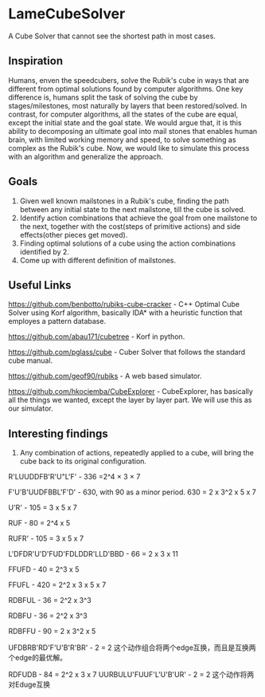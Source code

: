 # LameCubeSolver
A Cube Solver that cannot see the shortest path in most cases.

## Inspiration
Humans, enven the speedcubers, solve the Rubik's cube in ways that are different from optimal solutions found by computer algorithms. One key difference is, humans split the task of solving the cube by stages/milestones, most naturally by layers that been restored/solved. In contrast, for computer algorithms, all the states of the cube are equal, except the initial state and the goal state.
We would argue that, it is this ability to decomposing an ultimate goal into mail stones that enables human brain, with limited working memory and speed, to solve something as complex as the Rubik's cube.
Now, we would like to simulate this process with an algorithm and generalize the approach.
## Goals
1. Given well known mailstones in a Rubik's cube, finding the path between any initial state to the next mailstone, till the cube is solved.
2. Identify action combinations that achieve the goal from one mailstone to the next, together with the cost(steps of primitive actions) and side effects(other pieces get moved).
3. Finding optimal solutions of a cube using the action combinations identified by 2.
4. Come up with different definition of mailstones.


## Useful Links
https://github.com/benbotto/rubiks-cube-cracker - C++ Optimal Cube Solver using Korf algorithm, basically IDA* with a heuristic function that employes a pattern database.

https://github.com/abau171/cubetree - Korf in python.

https://github.com/pglass/cube - Cuber Solver that follows the standard cube manual.

https://github.com/geof90/rubiks - A web based simulator.

https://github.com/hkociemba/CubeExplorer - CubeExplorer, has basically all the things we wanted, except the layer by layer part. We will use this as our simulator.

## Interesting findings
1. Any combination of actions, repeatedly applied to a cube, will bring the cube back to its original configuration.

R'LUUDDFB'R'U"L'F' - 336 =2^4 × 3 × 7

F'U'B'UUDFBBL'F'D' - 630, with 90 as a minor period. 630 = 2 x 3^2 x 5 x 7

U'R' - 105 = 3 x 5 x 7

RUF - 80 = 2^4 x 5

RUFR' - 105 = 3 x 5 x 7

L'DFDR'U'D'FUD'FDLDDR'LLD'BBD - 66 = 2 x 3 x 11

FFUFD - 40 = 2^3 x 5

FFUFL - 420 = 2^2 x 3 x 5 x 7

RDBFUL - 36 = 2^2 x 3^3

RDBFU - 36 = 2^2 x 3^3

RDBFFU - 90 = 2 x 3^2 x 5

UFDBRB'RD'F'U'B'R'BR' - 2 = 2 这个动作组合将两个edge互换，而且是互换两个edge的最优解。

RDFUDB - 84 = 2^2 x 3 x 7
UURBULU'FUUF'L'U'B'UR' - 2 = 2 这个动作将两对Eduge互换
